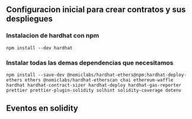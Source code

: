 ## Configuracion inicial para crear contratos y sus despliegues

### Instalacion de hardhat con npm

```
npm install --dev hardhat
```
### Instalar todas las demas dependencias que necesitamos
```
npm install --save-dev @nomiclabs/hardhat-ethers@npm:hardhat-deploy-ethers ethers @nomiclabs/hardhat-etherscan chai ethereum-waffle hardhat hardhat-contract-sizer hardhat-deploy hardhat-gas-reporter prettier prettier-plugin-solidity solhint solidity-coverage dotenv
```

## Eventos en solidity

